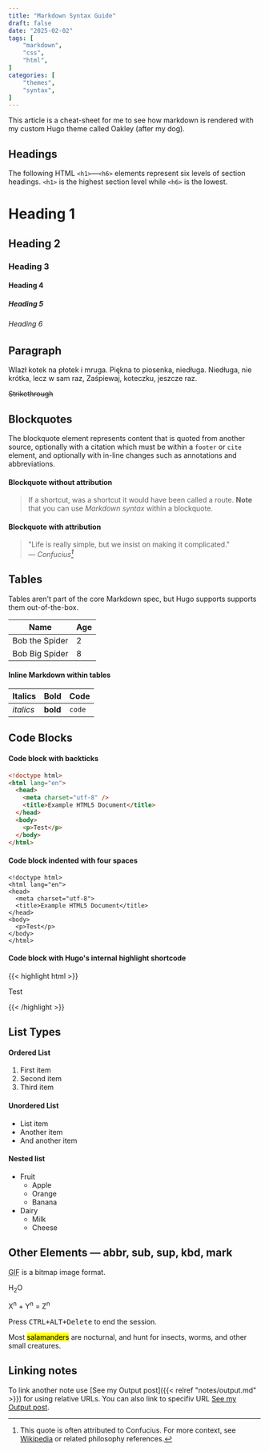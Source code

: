 ```yaml
---
title: "Markdown Syntax Guide"
draft: false
date: "2025-02-02"
tags: [
    "markdown",
    "css",
    "html",
]
categories: [
    "themes",
    "syntax",
]
---
```


This article is a cheat-sheet for me to see how markdown is rendered with my custom Hugo theme called Oakley (after my dog).

<!--more-->

## Headings

The following HTML `<h1>`—`<h6>` elements represent six levels of section headings. `<h1>` is the highest section level while `<h6>` is the lowest.

# Heading 1
## Heading 2
### Heading 3
#### Heading 4
##### Heading 5
###### Heading 6

## Paragraph

Wlazł kotek na płotek i mruga.
Piękna to piosenka, niedługa.
Niedługa, nie krótka, lecz w sam raz,
Zaśpiewaj, koteczku, jeszcze raz.


~~Strikethrough~~

## Blockquotes

The blockquote element represents content that is quoted from another source, optionally with a citation which must be within a `footer` or `cite` element, and optionally with in-line changes such as annotations and abbreviations.

#### Blockquote without attribution

> If a shortcut, was a shortcut it would have been called a route.
> **Note** that you can use _Markdown syntax_ within a blockquote.

#### Blockquote with attribution

> "Life is really simple, but we insist on making it complicated."<br>
> — <cite>Confucius[^1]</cite>

[^1]: This quote is often attributed to Confucius. For more context, see [Wikipedia](https://en.wikipedia.org/wiki/Confucius) or related philosophy references.

## Tables

Tables aren't part of the core Markdown spec, but Hugo supports supports them out-of-the-box.

| Name  | Age |
| ----- | --- |
| Bob the Spider  | 2  |
| Bob Big Spider | 8  |

#### Inline Markdown within tables

| Italics   | Bold     | Code   |
| --------- | -------- | ------ |
| _italics_ | **bold** | `code` |

## Code Blocks

#### Code block with backticks

```html
<!doctype html>
<html lang="en">
  <head>
    <meta charset="utf-8" />
    <title>Example HTML5 Document</title>
  </head>
  <body>
    <p>Test</p>
  </body>
</html>
```

#### Code block indented with four spaces

    <!doctype html>
    <html lang="en">
    <head>
      <meta charset="utf-8">
      <title>Example HTML5 Document</title>
    </head>
    <body>
      <p>Test</p>
    </body>
    </html>

#### Code block with Hugo's internal highlight shortcode

{{< highlight html >}}

<!doctype html>
<html lang="en">
<head>
  <meta charset="utf-8">
  <title>Example HTML5 Document</title>
</head>
<body>
  <p>Test</p>
</body>
</html>
{{< /highlight >}}

## List Types

#### Ordered List

1. First item
2. Second item
3. Third item

#### Unordered List

- List item
- Another item
- And another item

#### Nested list

- Fruit
  - Apple
  - Orange
  - Banana
- Dairy
  - Milk
  - Cheese

## Other Elements — abbr, sub, sup, kbd, mark

<abbr title="Graphics Interchange Format">GIF</abbr> is a bitmap image format.

H<sub>2</sub>O

X<sup>n</sup> + Y<sup>n</sup> = Z<sup>n</sup>

Press <kbd><kbd>CTRL</kbd>+<kbd>ALT</kbd>+<kbd>Delete</kbd></kbd> to end the session.

Most <mark>salamanders</mark> are nocturnal, and hunt for insects, worms, and other small creatures.

## Linking notes

To link another note use [See my Output post]({{< relref "notes/output.md" >}}) for using relative URLs. You can also link to specifiv URL [See my Output post](/notes/output/).

